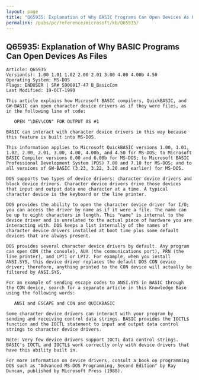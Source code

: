 ```yaml
---
layout: page
title: "Q65935: Explanation of Why BASIC Programs Can Open Devices As Files"
permalink: /pubs/pc/reference/microsoft/kb/Q65935/
---
```


## Q65935: Explanation of Why BASIC Programs Can Open Devices As Files

	Article: Q65935
	Version(s): 1.00 1.01 1.02 2.00 2.01 3.00 4.00 4.00b 4.50
	Operating System: MS-DOS
	Flags: ENDUSER | SR# S900817-47 B_BasicCom
	Last Modified: 19-OCT-1990
	
	This article explains how Microsoft BASIC compilers, QuickBASIC, and
	GW-BASIC can open character device drivers as if they were files, as
	in the following line of code:
	
	   OPEN "\DEV\CON" FOR OUTPUT AS #1
	
	BASIC can interact with character device drivers in this way because
	this feature is built into MS-DOS.
	
	This information applies to Microsoft QuickBASIC versions 1.00, 1.01,
	1.02, 2.00, 2.01, 3.00, 4.00, 4.00b, and 4.50 for MS-DOS; to Microsoft
	BASIC Compiler versions 6.00 and 6.00b for MS-DOS; to Microsoft BASIC
	Professional Development System (PDS) 7.00 and 7.10 for MS-DOS; and to
	all versions of GW-BASIC (3.23, 3.22, 3.20 and earlier) for MS-DOS.
	
	DOS supports two types of device drivers: character device drivers and
	block device drivers. Character device drivers drive those devices
	that input and output data one character at a time. A typical
	character device is the keyboard or the line printer.
	
	DOS provides the ability to open the character device driver for I/O;
	you can access the driver by name as if it were a file. The name can
	be up to eight characters in length. This "name" is internal to the
	device driver and is unrelated to the actual piece of hardware you are
	interacting with. DOS keeps a list internally of the names of
	character device drivers installed at boot time plus some default
	devices that are always present.
	
	DOS provides several character device drivers by default. Any program
	can open CON (the console), AUX (the communications port), PRN (the
	line printer), and LPT1 or LPT2. For example, when you install
	ANSI.SYS, this device driver replaces the default DOS CON device
	driver; therefore, anything printed to the CON device will actually be
	filtered by ANSI.SYS.
	
	For an example of sending escape codes to ANSI.SYS in BASIC through
	the CON device, search for a separate article in this Knowledge Base
	using the following words:
	
	   ANSI and ESCAPE and CON and QUICKBASIC
	
	Some character device drivers can interact with your program by
	sending and receiving control data strings. BASIC provides the IOCTL$
	function and the IOCTL statement to input and output data control
	strings to character device drivers.
	
	Note: Very few device drivers support IOCTL data control strings.
	BASIC's IOCTL and IOCTL$ work correctly only with device drivers that
	have this ability built in.
	
	For more information on device drivers, consult a book on programming
	DOS such as "Advanced MS-DOS Programming, Second Edition" by Ray
	Duncan, published by Microsoft Press (1988).
